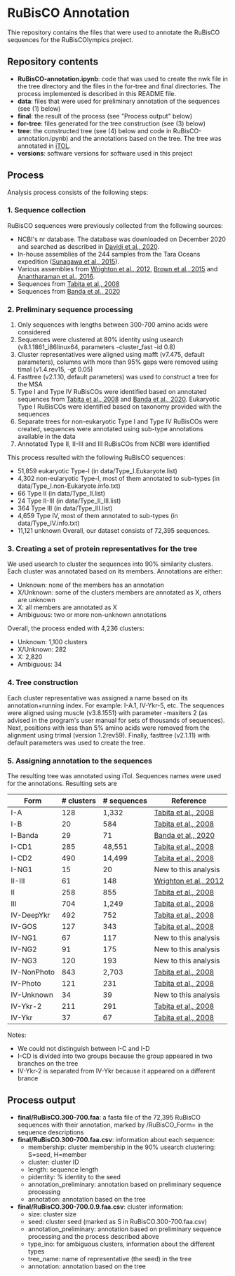 # RuBisCO Annotation
Thie repository contains the files that were used to annotate the RuBisCO sequences for the RuBisCOlympics project.

## Repository contents
- **RuBisCO-annotation.ipynb**: code that was used to create the nwk file in the tree directory and the files in the for-tree and final directories. The process implemented is described in this README file. 
- **data**: files that were used for preliminary annotation of the sequences (see (1) below)
- **final**: the result of the process (see "Process output" below)
- **for-tree**: files generated for the tree construction (see (3) below)
- **tree**: the constructed tree (see (4) below and code in RuBisCO-annotation.ipynb) and the annotations based on the tree. The tree was annotated in [iTOL](https://itol.embl.de/).
- **versions**: software versions for software used in this project

## Process
Analysis process consists of the following steps:

### 1. Sequence collection
RuBisCO sequences were previously collected from the following sources:
- NCBI's nr database. The database was downloaded on December 2020 and searched as described in [Davidi et al., 2020](https://www.embopress.org/doi/full/10.15252/embj.2019104081).
- In-house assemblies of the 244 samples from the Tara Oceans expedition ([Sunagawa et al., 2015](https://www.science.org/doi/full/10.1126/science.1261359)).
- Various assemblies from [Wrighton et al., 2012](https://www.science.org/doi/abs/10.1126/science.1224041), [Brown et al., 2015](https://www.nature.com/articles/nature14486) and [Anantharaman et al., 2016](https://www.nature.com/articles/ncomms13219).
- Sequences from [Tabita et al., 2008](https://royalsocietypublishing.org/doi/abs/10.1098/rstb.2008.0023)
- Sequences from [Banda et al., 2020](https://www.nature.com/articles/s41477-020-00762-4)

### 2. Preliminary sequence processing
1. Only sequences with lengths between 300-700 amino acids were considered
2. Sequences were clustered at 80% identity using usearch (v8.1.1861_i86linux64, parameters -cluster_fast -id 0.8)
3. Cluster representatives were aligned using mafft (v7.475, default parameters), columns with more than 95% gaps were removed using timal (v1.4.rev15, -gt 0.05)
4. Fasttree (v2.1.10, default parameters) was used to construct a tree for the MSA
5. Type I and Type IV RuBisCOs were identified based on annotated sequences from [Tabita et al., 2008](https://royalsocietypublishing.org/doi/abs/10.1098/rstb.2008.0023) and [Banda et al., 2020](https://www.nature.com/articles/s41477-020-00762-4). Eukaryotic Type I RuBisCOs were identified based on taxonomy provided with the sequences
6. Separate trees for non-eukaryotic Type I and Type IV RuBisCOs were created, sequences were annotated using sub-type annotations available in the data
7. Annotated Type II, II-III and III RuBisCOs from NCBI were identified

This process resulted with the following RuBisCO sequences:
- 51,859 eukaryotic Type-I (in data/Type_I.Eukaryote.list)
- 4,302 non-eularyotic Type-I, most of them annotated to sub-types (in data/Type_I.non-Eukaryote.info.txt)
- 66 Type II (in data/Type_II.list)
- 24 Type II-III (in data/Type_II_III.list)
- 364 Type III (in data/Type_III.list)
- 4,659 Type IV, most of them annotated to sub-types (in data/Type_IV.info.txt)
- 11,121 unknown
Overall, our dataset consists of 72,395 sequences.

### 3. Creating a set of protein representatives for the tree
We used usearch to cluster the sequences into 90% similarity clusters. Each cluster was annotated based on its members. Annotations are either:
- Unknown: none of the members has an annotation
- X/Unknown: some of the clusters members are annotated as X, others are unknown
- X: all members are annotated as X
- Ambiguous: two or more non-unknown annotations

Overall, the process ended with 4,236 clusters:
- Unknown: 1,100 clusters
- X/Unknown: 282
- X: 2,820
- Ambiguous: 34

### 4. Tree construction
Each cluster representative was assigned a name based on its annotation+running index. For example: I-A.1, IV-Ykr-5, etc. 
The sequences were aligned using muscle (v3.8.1551) with parameter -maxiters 2 (as advised in the program's user manual for sets of thousands of sequences).
Next, positions with less than 5% amino acids were removed from the alignment using trimal (version 1.2rev59).
Finally, fasttree (v2.1.11) with default parameters was used to create the tree.

### 5. Assigning annotation to the sequences
The resulting tree was annotated using iTol. Sequences names were used for the annotations.
Resulting sets are

| Form        | # clusters | # sequences | Reference   |
| ----------- | ---------- | ----------- | ----------- |
| I-A         | 128        | 1,332       | [Tabita et al., 2008](https://royalsocietypublishing.org/doi/abs/10.1098/rstb.2008.0023) |
| I-B         | 20         | 584         | [Tabita et al., 2008](https://royalsocietypublishing.org/doi/abs/10.1098/rstb.2008.0023) |
| I-Banda     | 29         | 71          | [Banda et al., 2020](https://www.nature.com/articles/s41477-020-00762-4) |
| I-CD1       | 285        | 48,551      | [Tabita et al., 2008](https://royalsocietypublishing.org/doi/abs/10.1098/rstb.2008.0023) |
| I-CD2       | 490        | 14,499      | [Tabita et al., 2008](https://royalsocietypublishing.org/doi/abs/10.1098/rstb.2008.0023) |
| I-NG1       | 15         | 20          | New to this analysis |
| II-III      | 61         | 148         | [Wrighton et al., 2012](https://www.science.org/doi/abs/10.1126/science.1224041) |
| II          | 258        | 855         | [Tabita et al., 2008](https://royalsocietypublishing.org/doi/abs/10.1098/rstb.2008.0023) |
| III         | 704        | 1,249       | [Tabita et al., 2008](https://royalsocietypublishing.org/doi/abs/10.1098/rstb.2008.0023) |
| IV-DeepYkr  | 492        | 752         | [Tabita et al., 2008](https://royalsocietypublishing.org/doi/abs/10.1098/rstb.2008.0023) |
| IV-GOS      | 127        | 343         | [Tabita et al., 2008](https://royalsocietypublishing.org/doi/abs/10.1098/rstb.2008.0023) |
| IV-NG1      | 67         | 117         | New to this analysis |
| IV-NG2      | 91         | 175         | New to this analysis |
| IV-NG3      | 120        | 193         | New to this analysis |
| IV-NonPhoto | 843        | 2,703       | [Tabita et al., 2008](https://royalsocietypublishing.org/doi/abs/10.1098/rstb.2008.0023) |
| IV-Photo    | 121        | 231         | [Tabita et al., 2008](https://royalsocietypublishing.org/doi/abs/10.1098/rstb.2008.0023) |
| IV-Unknown  | 34         | 39          | New to this analysis |
| IV-Ykr-2    | 211        | 291         | [Tabita et al., 2008](https://royalsocietypublishing.org/doi/abs/10.1098/rstb.2008.0023) |
| IV-Ykr      | 37         | 67          | [Tabita et al., 2008](https://royalsocietypublishing.org/doi/abs/10.1098/rstb.2008.0023) |

Notes:
- We could not distinguish between I-C and I-D
- I-CD is divided into two groups because the group appeared in two branches on the tree
- IV-Ykr-2 is separated from IV-Ykr because it appeared on a different brance

## Process output
- **final/RuBisCO.300-700.faa**: a fasta file of the 72,395 RuBisCO sequences with their annotation, marked by /RuBisCO_Form= in the sequence descriptions
- **final/RuBisCO.300-700.faa.csv**: information about each sequence:
  + membership: cluster membership in the 90% usearch clustering: S=seed, H=member
  + cluster: cluster ID
  + length: sequence length
  + pidentity: % identity to the seed
  + annotation_preliminary: annotation based on preliminary sequence processing
  + annotation: annotation based on the tree
- **final/RuBisCO.300-700.0.9.faa.csv**: cluster information:
  + size: cluster size
  + seed: cluster seed (marked as S in RuBisCO.300-700.faa.csv)
  + annotation_preliminary: annotation based on preliminary sequence processing and the process described above
  + type_ino: for ambiguous clusters, information about the different types
  + tree_name: name of representative (the seed) in the tree
  + annotation: annotation based on the tree
